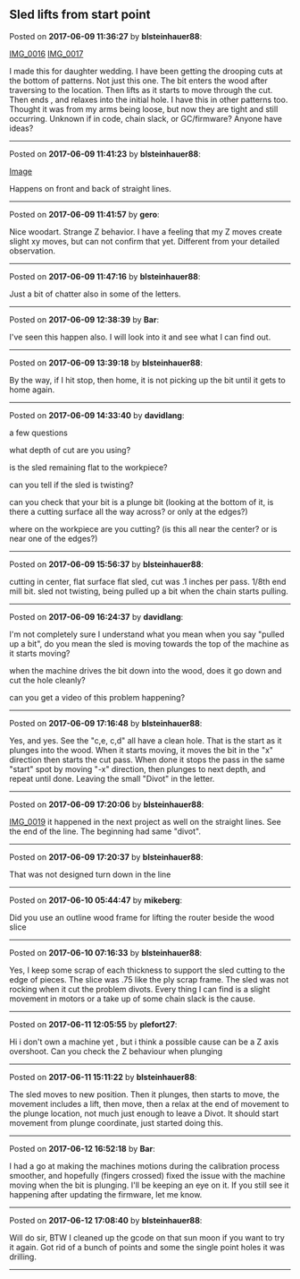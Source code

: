 ## Sled lifts from start point
Posted on **2017-06-09 11:36:27** by **blsteinhauer88**:

[IMG_0016](/images/ee/ee5q_img_0016.jpg.jpg) [IMG_0017](/images/rw/rwt5_img_0017.jpg.jpg)



I made this for daughter wedding. I have been getting the drooping cuts at the bottom of patterns. Not just this one. The bit enters the wood after traversing to the location. Then lifts as it starts to move through the cut. Then ends , and relaxes into the initial hole. I have this in other patterns too.  Thought it was from my arms being loose, but now they are tight and still occurring. Unknown if in code, chain slack, or GC/firmware? Anyone have ideas?

---

Posted on **2017-06-09 11:41:23** by **blsteinhauer88**:

[Image](/images/wy/wylw_image.jpg.jpg) 

Happens on front and back of straight lines.

---

Posted on **2017-06-09 11:41:57** by **gero**:

Nice woodart. Strange Z behavior. I have a feeling that my Z moves create slight xy moves, but can not confirm that yet. Different from your detailed observation.

---

Posted on **2017-06-09 11:47:16** by **blsteinhauer88**:

Just a bit of chatter also in some of the letters.

---

Posted on **2017-06-09 12:38:39** by **Bar**:

I've seen this happen also. I will look into it and see what I can find out.

---

Posted on **2017-06-09 13:39:18** by **blsteinhauer88**:

By the way, if I hit stop, then home, it is not picking up the bit until it gets to home again.

---

Posted on **2017-06-09 14:33:40** by **davidlang**:

a few questions



what depth of cut are you using?

is the sled remaining flat to the workpiece?

can you tell if the sled is twisting?

can you check that your bit is a plunge bit (looking at the bottom of it, is there a cutting surface all the way across? or only at the edges?)

where on the workpiece are you cutting? (is this all near the center? or is near one of the edges?)

---

Posted on **2017-06-09 15:56:37** by **blsteinhauer88**:

cutting in center, flat surface flat sled, cut was .1 inches per pass. 1/8th end mill bit. sled not twisting, being pulled up a bit when the chain starts pulling.

---

Posted on **2017-06-09 16:24:37** by **davidlang**:

I'm not completely sure I understand what you mean when you say "pulled up a bit", do you mean the sled is moving towards the top of the machine as it starts moving?



when the machine drives the bit down into the wood, does it go down and cut the hole cleanly?



can you get a video of this problem happening?

---

Posted on **2017-06-09 17:16:48** by **blsteinhauer88**:

Yes, and yes. See the "c,e, c,d" all have a clean hole. That is the start as it plunges into the wood. When it starts moving, it moves the bit in the "x" direction then starts the cut pass. When done it stops the pass in the same "start" spot by moving "-x" direction, then plunges to next depth, and repeat until done. Leaving the small "Divot" in the letter.

---

Posted on **2017-06-09 17:20:06** by **blsteinhauer88**:

[IMG_0019](/images/nz/nzcn_img_0019.png.jpg) it happened in the next project as well on the straight lines. See the end of the line.  The beginning had same "divot".

---

Posted on **2017-06-09 17:20:37** by **blsteinhauer88**:

That was not designed turn down in the line

---

Posted on **2017-06-10 05:44:47** by **mikeberg**:

Did you use an outline wood frame for lifting the router beside the wood slice

---

Posted on **2017-06-10 07:16:33** by **blsteinhauer88**:

Yes, I keep some scrap of each thickness to support the sled cutting to the edge of pieces. The slice was .75 like the ply scrap frame. The sled was not rocking when it cut the problem divots. Every thing I can find is a slight movement in motors or a take up of some chain slack is the cause.

---

Posted on **2017-06-11 12:05:55** by **plefort27**:

Hi i don't own a machine yet , but i think a possible cause can be a Z axis overshoot. Can you check the Z behaviour when plunging

---

Posted on **2017-06-11 15:11:22** by **blsteinhauer88**:

The sled moves to new position. Then it plunges, then starts to move, the movement includes a lift, then move, then a relax at the end of movement to the plunge location, not much just enough to leave a Divot.   It should start movement from plunge coordinate, just started doing this.

---

Posted on **2017-06-12 16:52:18** by **Bar**:

I had a go at making the machines motions during the calibration process smoother, and hopefully (fingers crossed) fixed the issue with the machine moving when the bit is plunging. I'll be keeping an eye on it. If you still see it happening after updating the firmware, let me know.

---

Posted on **2017-06-12 17:08:40** by **blsteinhauer88**:

Will do sir, BTW I cleaned up the gcode on that sun moon if you want to try it again.  Got rid of a bunch of points and some the single point holes it was drilling.

---

